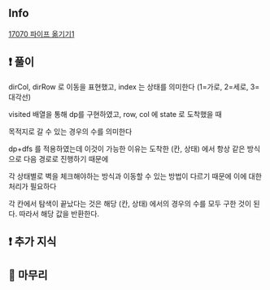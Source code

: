 ## Info

<a href="https://www.acmicpc.net/problem/17070" rel="nofollow">17070 파이프 옮기기1</a>

## ❗ 풀이

dirCol, dirRow 로 이동을 표현했고, index 는 상태를 의미한다 (1=가로, 2=세로, 3=대각선)

visited 배열을 통해 dp를 구현하였고, row, col 에 state 로 도착했을 때

목적지로 갈 수 있는 경우의 수를 의미한다

dp+dfs 를 적용하였는데 이것이 가능한 이유는 도착한 (칸, 상태) 에서 항상 같은 방식으로 다음 경로로 진행하기 때문에

각 상태별로 벽을 체크해야하는 방식과 이동할 수 있는 방법이 다르기 때문에 이에 대한 처리가 필요하다

각 칸에서 탐색이 끝났다는 것은 해당 (칸, 상태) 에서의 경우의 수를 모두 구한 것이 된다. 따라서 해당 값을 반환한다.

## ❗ 추가 지식

## 🙂 마무리
